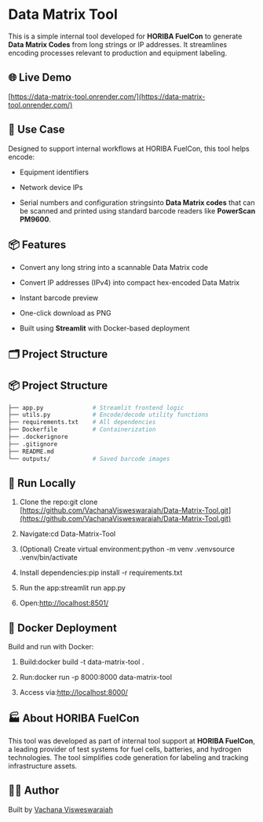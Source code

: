 Data Matrix Tool
================

This is a simple internal tool developed for **HORIBA FuelCon** to generate **Data Matrix Codes** from long strings or IP addresses. It streamlines encoding processes relevant to production and equipment labeling.

🌐 Live Demo
------------

[https://data-matrix-tool.onrender.com/](https://data-matrix-tool.onrender.com/)

🧩 Use Case
-----------

Designed to support internal workflows at HORIBA FuelCon, this tool helps encode:

*   Equipment identifiers
    
*   Network device IPs
    
*   Serial numbers and configuration stringsinto **Data Matrix codes** that can be scanned and printed using standard barcode readers like **PowerScan PM9600**.
    

📦 Features
-----------

*   Convert any long string into a scannable Data Matrix code
    
*   Convert IP addresses (IPv4) into compact hex-encoded Data Matrix
    
*   Instant barcode preview
    
*   One-click download as PNG
    
*   Built using **Streamlit** with Docker-based deployment
    

🗂 Project Structure
--------------------
## 📦 Project Structure

```bash
├── app.py              # Streamlit frontend logic
├── utils.py            # Encode/decode utility functions
├── requirements.txt    # All dependencies
├── Dockerfile          # Containerization
├── .dockerignore
├── .gitignore
├── README.md
└── outputs/            # Saved barcode images
```

🚀 Run Locally
--------------

1.  Clone the repo:git clone [https://github.com/VachanaVisweswaraiah/Data-Matrix-Tool.git](https://github.com/VachanaVisweswaraiah/Data-Matrix-Tool.git)
    
2.  Navigate:cd Data-Matrix-Tool
    
3.  (Optional) Create virtual environment:python -m venv .venvsource .venv/bin/activate
    
4.  Install dependencies:pip install -r requirements.txt
    
5.  Run the app:streamlit run app.py
    
6.  Open:[http://localhost:8501/](http://localhost:8501/)
    

🐳 Docker Deployment
--------------------

Build and run with Docker:

1.  Build:docker build -t data-matrix-tool .
    
2.  Run:docker run -p 8000:8000 data-matrix-tool
    
3.  Access via:[http://localhost:8000/](http://localhost:8000/)
    

🏭 About HORIBA FuelCon
-----------------------

This tool was developed as part of internal tool support at **HORIBA FuelCon**, a leading provider of test systems for fuel cells, batteries, and hydrogen technologies. The tool simplifies code generation for labeling and tracking infrastructure assets.

👩‍💻 Author
------------

Built by [Vachana Visweswaraiah](https://github.com/VachanaVisweswaraiah) 
